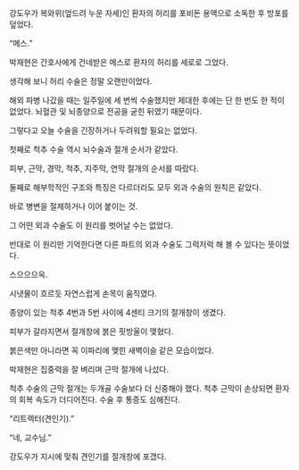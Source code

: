 강도우가 복와위(엎드려 누운 자세)인 환자의 허리를 포비돈 용액으로 소독한 후 방포를 덮었다.

“메스.”

박재현은 간호사에게 건네받은 메스로 환자의 허리를 세로로 그었다.

생각해 보니 허리 수술은 정말 오랜만이었다.

해외 파병 나갔을 때는 일주일에 세 번씩 수술했지만 제대한 후에는 단 한 번도 한 적이 없었다. 뇌혈관 및 뇌종양으로 전공을 굳힌 뒤였기 때문이다.

그렇다고 오늘 수술을 긴장하거나 두려워할 필요는 없었다.

첫째로 척추 수술 역시 뇌수술과 절개 순서가 같았다.

피부, 근막, 경막, 척추, 지주막, 연막 절개의 순서를 따랐다.

둘째로 해부학적인 구조와 특징은 다르더라도 모두 외과 수술의 원칙은 같았다.

바로 병변을 절제하거나 이어 붙이는 것.

그 어떤 외과 수술도 이 원리를 벗어날 수는 없었다.

반대로 이 원리만 기억한다면 다른 파트의 외과 수술도 그럭저럭 해 볼 수 있다는 뜻이었다.

스으으으윽.

시냇물이 흐르듯 자연스럽게 손목이 움직였다.

종양이 있는 척추 4번과 5번 사이에 4센티 크기의 절개창이 생겼다.

피부가 갈라지면서 절개창에 붉은 핏방울이 맺혔다.

붉은색만 아니라면 꼭 이파리에 맺힌 새벽이슬 같은 모습이었다.

박재현은 집중력을 잘 벼리며 근막 절개에 나섰다.

척추 수술의 근막 절개는 두개골 수술보다 더 신중해야 했다. 척추 근막이 손상되면 환자의 회복 속도가 더디어진다. 수술 후 통증도 심해진다.

“리트렉터(견인기).”

“네, 교수님.”

강도우가 지시에 맞춰 견인기를 절개창에 포갰다.